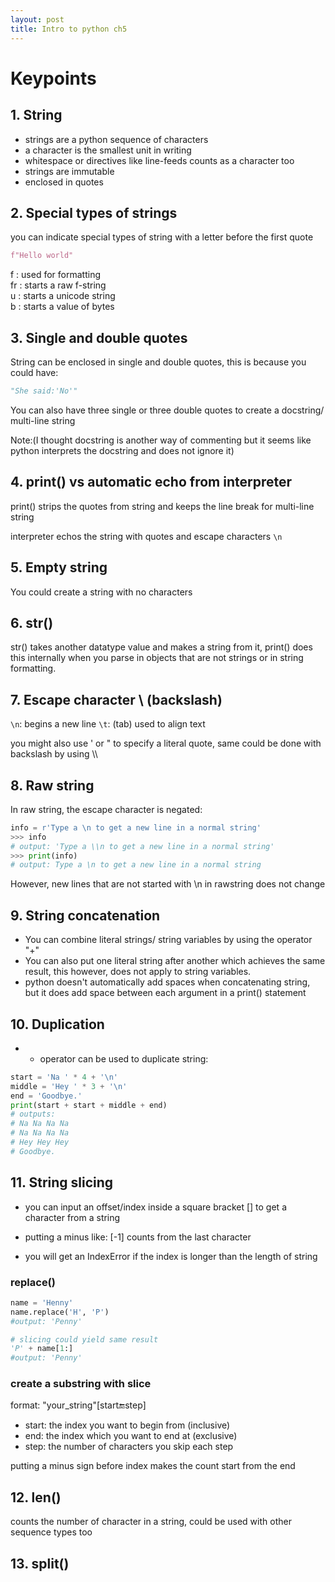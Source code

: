 ```yaml
---
layout: post
title: Intro to python ch5
---
```


# Keypoints
## 1. String

- strings are a python sequence of characters
- a character is the smallest unit in writing 
- whitespace or directives like line-feeds counts as a character too
- strings are immutable
- enclosed in quotes

## 2. Special types of strings

you can indicate special types of string with a letter before the first quote

```python
f"Hello world"
```
f : used for formatting  
fr : starts a raw f-string  
u : starts a unicode string  
b : starts a value of bytes

## 3. Single and double quotes

String can be enclosed in single and double quotes, this is because you could have:

```python
"She said:'No'"
```

You can also have three single or three double quotes to create a docstring/ multi-line string

Note:(I thought docstring is another way of commenting but it seems like python interprets the docstring and does not ignore it)

## 4. print() vs automatic echo from interpreter

print() strips the quotes from string and keeps the line break for multi-line string

interpreter echos the string with quotes and escape characters ```\n```

## 5. Empty string

You could create a string with no characters 

## 6. str()

str() takes another datatype value and makes a string from it, print() does this internally when you parse in objects that are not strings or in string formatting.

## 7. Escape character \ (backslash)

```\n```: begins a new line
 ```\t```: (tab) used to align text

you might also use \' or \" to specify a literal quote, same could be done with backslash by using \\\


## 8. Raw string
In raw string, the escape character is negated:
```python
info = r'Type a \n to get a new line in a normal string'
>>> info
# output: 'Type a \\n to get a new line in a normal string'
>>> print(info)
# output: Type a \n to get a new line in a normal string
```
However, new lines that are not started with \n in rawstring does not change

## 9. String concatenation

- You can combine literal strings/ string variables by using the operator "+"
- You can also put one literal string after another which achieves the same result, this however, does not apply to string variables.
- python doesn't automatically add spaces when concatenating string, but it does add space between each argument in a print() statement 

## 10. Duplication

- * operator can be used to duplicate string:

```python
start = 'Na ' * 4 + '\n'
middle = 'Hey ' * 3 + '\n'
end = 'Goodbye.'
print(start + start + middle + end)
# outputs:     
# Na Na Na Na 
# Na Na Na Na 
# Hey Hey Hey 
# Goodbye.
```

## 11. String slicing

- you can input an offset/index inside a square bracket [] to get a character from a string

- putting a minus like: [-1] counts from the last character

- you will get an IndexError if the index is longer than the length of string

### replace()
``` python
name = 'Henny'
name.replace('H', 'P')
#output: 'Penny'

# slicing could yield same result
'P' + name[1:]
#output: 'Penny'
```

### create a substring with slice
format: "your_string"[start:end:step]

- start: the index you want to begin from (inclusive)
- end: the index which you want to end at (exclusive)
- step: the number of characters you skip each step

putting a minus sign before index makes the count start from the end

## 12. len()

counts the number of character in a string, could be used with other sequence types too

## 13. split()

